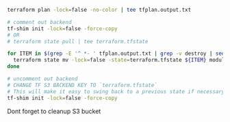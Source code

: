 
```bash
terraform plan -lock=false -no-color | tee tfplan.output.txt

# comment out backend
tf-shim init -lock=false -force-copy
# OR 
# terraform state pull | tee terraform.tfstate

for ITEM in $(grep -E '^ *- ' tfplan.output.txt | grep -v destroy | sed -e 's/^ *- //'); do \
  terraform state mv -lock=false -state=terraform.tfstate ${ITEM} module.cje.${ITEM} ; \
done

# uncomment out backend
# CHANGE TF S3 BACKEND KEY TO `terraform.tfstate`
# This will make it easy to swing back to a previous state if necessary.
tf-shim init -lock=false -force-copy
```

Dont forget to cleanup S3 bucket
<!--stackedit_data:
eyJoaXN0b3J5IjpbLTExNTg4MTk4NzddfQ==
-->